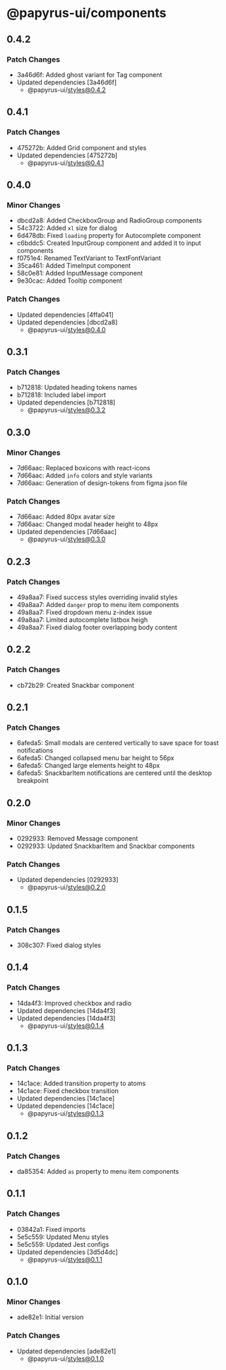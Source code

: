 # @papyrus-ui/components

## 0.4.2

### Patch Changes

- 3a46d6f: Added ghost variant for Tag component
- Updated dependencies [3a46d6f]
  - @papyrus-ui/styles@0.4.2

## 0.4.1

### Patch Changes

- 475272b: Added Grid component and styles
- Updated dependencies [475272b]
  - @papyrus-ui/styles@0.4.1

## 0.4.0

### Minor Changes

- dbcd2a8: Added CheckboxGroup and RadioGroup components
- 54c3722: Added `xl` size for dialog
- 6d478db: Fixed `loading` property for Autocomplete component
- c6bddc5: Created InputGroup component and added it to input components
- f0751e4: Renamed TextVariant to TextFontVariant
- 35ca461: Added TimeInput component
- 58c0e81: Added InputMessage component
- 9e30cac: Added Tooltip component

### Patch Changes

- Updated dependencies [4ffa041]
- Updated dependencies [dbcd2a8]
  - @papyrus-ui/styles@0.4.0

## 0.3.1

### Patch Changes

- b712818: Updated heading tokens names
- b712818: Included label import
- Updated dependencies [b712818]
  - @papyrus-ui/styles@0.3.2

## 0.3.0

### Minor Changes

- 7d66aac: Replaced boxicons with react-icons
- 7d66aac: Added `info` colors and style variants
- 7d66aac: Generation of design-tokens from figma json file

### Patch Changes

- 7d66aac: Added 80px avatar size
- 7d66aac: Changed modal header height to 48px
- Updated dependencies [7d66aac]
  - @papyrus-ui/styles@0.3.0

## 0.2.3

### Patch Changes

- 49a8aa7: Fixed success styles overriding invalid styles
- 49a8aa7: Added `danger` prop to menu item components
- 49a8aa7: Fixed dropdown menu z-index issue
- 49a8aa7: Limited autocomplete listbox heigh
- 49a8aa7: Fixed dialog footer overlapping body content

## 0.2.2

### Patch Changes

- cb72b29: Created Snackbar component

## 0.2.1

### Patch Changes

- 6afeda5: Small modals are centered vertically to save space for toast notifications
- 6afeda5: Changed collapsed menu bar height to 56px
- 6afeda5: Changed large elements height to 48px
- 6afeda5: SnackbarItem notifications are centered until the desktop breakpoint

## 0.2.0

### Minor Changes

- 0292933: Removed Message component
- 0292933: Updated SnackbarItem and Snackbar components

### Patch Changes

- Updated dependencies [0292933]
  - @papyrus-ui/styles@0.2.0

## 0.1.5

### Patch Changes

- 308c307: Fixed dialog styles

## 0.1.4

### Patch Changes

- 14da4f3: Improved checkbox and radio
- Updated dependencies [14da4f3]
- Updated dependencies [14da4f3]
  - @papyrus-ui/styles@0.1.4

## 0.1.3

### Patch Changes

- 14c1ace: Added transition property to atoms
- 14c1ace: Fixed checkbox transition
- Updated dependencies [14c1ace]
- Updated dependencies [14c1ace]
  - @papyrus-ui/styles@0.1.3

## 0.1.2

### Patch Changes

- da85354: Added `as` property to menu item components

## 0.1.1

### Patch Changes

- 03842a1: Fixed imports
- 5e5c559: Updated Menu styles
- 5e5c559: Updated Jest configs
- Updated dependencies [3d5d4dc]
  - @papyrus-ui/styles@0.1.1

## 0.1.0

### Minor Changes

- ade82e1: Initial version

### Patch Changes

- Updated dependencies [ade82e1]
  - @papyrus-ui/styles@0.1.0
